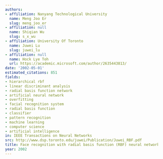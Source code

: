 ```yaml
---
authors:
- affiliation: Nanyang Technological University
  name: Meng Joo Er
  slug: meng_joo_er
- affiliation: null
  name: Shiqian Wu
  slug: s_x_wu
- affiliation: University Of Toronto
  name: Juwei Lu
  slug: juwei_lu
- affiliation: null
  name: Hock Lye Toh
  url: https://academic.microsoft.com/author/2635443813/
date: '2002-05-01'
estimated_citations: 851
fields:
- hierarchical rbf
- linear discriminant analysis
- radial basis function network
- artificial neural network
- overfitting
- facial recognition system
- radial basis function
- classifier
- pattern recognition
- machine learning
- computer science
- artificial intelligence
in: IEEE Transactions on Neural Networks
src: http://www.dsp.toronto.edu/juwei/Publication/Juwei_RBF.pdf
title: Face recognition with radial basis function (RBF) neural networks
year: 2002
---
```


